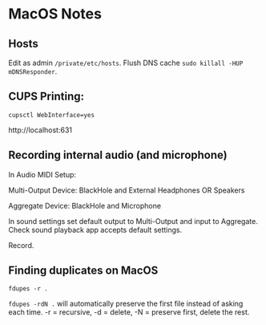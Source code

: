 # MacOS Notes

## Hosts

Edit as admin `/private/etc/hosts`.
Flush DNS cache `sudo killall -HUP mDNSResponder`.

## CUPS Printing:

```
cupsctl WebInterface=yes
```

http://localhost:631

## Recording internal audio (and microphone)

In Audio MIDI Setup:

Multi-Output Device: BlackHole and External Headphones OR Speakers

Aggregate Device: BlackHole and Microphone

In sound settings set default output to Multi-Output and input to Aggregate.
Check sound playback app accepts default settings.

Record.

## Finding duplicates on MacOS

`fdupes -r .`

`fdupes -rdN .` will automatically preserve the first file instead of asking each time. -r = recursive, -d = delete, -N = preserve first, delete the rest.
